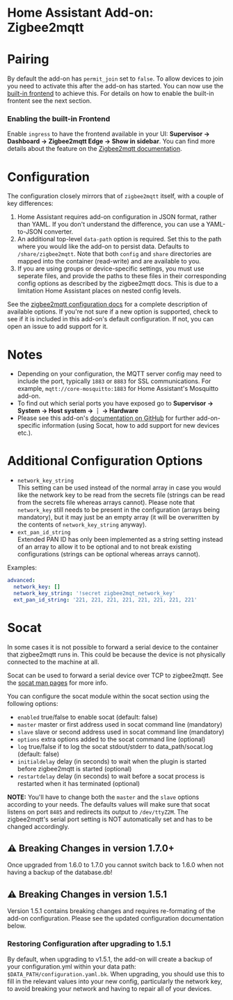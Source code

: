 # Home Assistant Add-on: Zigbee2mqtt

# Pairing
By default the add-on has `permit_join` set to `false`. To allow devices to join you need to activate this after the add-on has started. You can now use the [built-in frontend](https://www.zigbee2mqtt.io/information/frontend.html) to achieve this. For details on how to enable the built-in frontent see the next section.

### Enabling the built-in Frontend
Enable `ingress` to have the frontend available in your UI: **Supervisor → Dashboard → Zigbee2mqtt Edge → Show in sidebar**. You can find more details about the feature on the [Zigbee2mqtt documentation](https://www.zigbee2mqtt.io/information/frontend.html).

# Configuration
The configuration closely mirrors that of `zigbee2mqtt` itself, with a couple of key differences:
1. Home Assistant requires add-on configuration in JSON format, rather than YAML. If you don't understand the difference, you can use a YAML-to-JSON converter.
2. An additional top-level `data-path` option is required. Set this to the path where you would like the add-on to persist data. Defaults to `/share/zigbee2mqtt`. Note that both `config` and `share` directories are mapped into the container (read-write) and are available to you.
3. If you are using groups or device-specific settings, you must use seperate files, and provide the paths to these files in their corresponding config options as described by the zigbee2mqtt docs. This is due to a limitation Home Assistant places on nested config levels.

See the [zigbee2mqtt configuration docs](https://www.zigbee2mqtt.io/information/configuration.html) for a complete description of available options. If you're not sure if a new option is supported, check to see if it is included in this add-on's default configuration. If not, you can open an issue to add support for it.

# Notes
- Depending on your configuration, the MQTT server config may need to include the port, typically `1883` or `8883` for SSL communications. For example, `mqtt://core-mosquitto:1883` for Home Assistant's Mosquitto add-on.
- To find out which serial ports you have exposed go to **Supervisor → System → Host system → ⋮ → Hardware**
- Please see this add-on's [documentation on GitHub](https://github.com/danielwelch/hassio-zigbee2mqtt#socat) for further add-on-specific information (using Socat, how to add support for new devices etc.).

# Additional Configuration Options
- `network_key_string`  
This setting can be used instead of the normal array in case you would like the network key to be read from the secrets file (strings can be read from the secrets file whereas arrays cannot). Please note that `network_key` still needs to be present in the configuration (arrays being mandatory), but it may just be an empty array (it will be overwritten by the contents of `network_key_string` anyway).
- `ext_pan_id_string`  
Extended PAN ID has only been implemented as a string setting instead of an array to allow it to be optional and to not break existing configurations (strings can be optional whereas arrays cannot).

Examples:
```yaml
advanced:
  network_key: []
  network_key_string: '!secret zigbee2mqt_network_key'
  ext_pan_id_string: '221, 221, 221, 221, 221, 221, 221, 221'
```

# Socat
In some cases it is not possible to forward a serial device to the container that zigbee2mqtt runs in. This could be because the device is not physically connected to the machine at all. 

Socat can be used to forward a serial device over TCP to zigbee2mqtt. See the [socat man pages](https://linux.die.net/man/1/socat) for more info.

You can configure the socat module within the socat section using the following options:

- `enabled` true/false to enable socat (default: false)
- `master` master or first address used in socat command line (mandatory)
- `slave` slave or second address used in socat command line (mandatory)
- `options` extra options added to the socat command line (optional)
- `log` true/false if to log the socat stdout/stderr to data_path/socat.log (default: false)
- `initialdelay` delay (in seconds) to wait when the plugin is started before zigbee2mqtt is started (optional)
- `restartdelay` delay (in seconds) to wait before a socat process is restarted when it has terminated (optional)

**NOTE:** You'll have to change both the `master` and the `slave` options according to your needs. The defaults values will make sure that socat listens on port `8485` and redirects its output to `/dev/ttyZ2M`. The zigbee2mqtt's serial port setting is NOT automatically set and has to be changed accordingly.

## :warning: Breaking Changes in version 1.7.0+

Once upgraded from 1.6.0 to 1.7.0 you cannot switch back to 1.6.0 when not having a backup of the database.db!

## :warning: Breaking Changes in version 1.5.1

Version 1.5.1 contains breaking changes and requires re-formating of the add-on configuration. Please see the updated configuration documentation below.

### Restoring Configuration after upgrading to 1.5.1

By default, when upgrading to v1.5.1, the add-on will create a backup of your configuration.yml within your data path: `$DATA_PATH/configuration.yaml.bk`. When upgrading, you should use this to fill in the relevant values into your new config, particularly the network key, to avoid breaking your network and having to repair all of your devices.